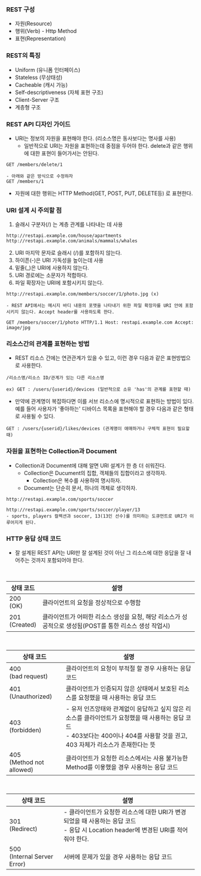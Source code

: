 ### REST 구성
- 자원(Resource)
- 행위(Verb) - Http Method
- 표현(Representation)

### REST의 특징
- Uniform (유니폼 인터페이스)
- Stateless (무상태성)
- Cacheable (캐시 가능)
- Self-descriptiveness (자체 표현 구조)
- Client-Server 구조
- 계층형 구조

### REST API 디자인 가이드
- URI는 정보의 자원을 표현해야 한다. (리소스명은 동사보다는 명사를 사용)
    - 일반적으로 URI는 자원을 표현하는데 중점을 두어야 한다. delete과 같은 행위에 대한 표현이 들어가서는 안된다.
```
GET /members/delete/1

- 아래와 같은 방식으로 수정하자
GET /members/1
```

- 자원에 대한 행위는 HTTP Method(GET, POST, PUT, DELETE등) 로 표현한다.

### URI 설계 시 주의할 점
1. 슬래시 구분자(/) 는 계층 관계를 나타내는 데 사용
```
http://restapi.example.com/house/apartments
http://restapi.example.com/animals/mammals/whales
```
2. URI 마지막 문자로 슬래시 (/)를 포함하지 않는다.
3. 하이픈(-)은 URI 가독성을 높이는데 사용
4. 밑줄(_)은 URI에 사용하지 않는다.
5. URI 경로에는 소문자가 적합하다.
6. 파일 확장자는 URI에 포함시키지 않는다.
```
http://restapi.example.com/members/soccer/1/photo.jpg (x)
```
    - REST API에서는 메시지 바디 내용의 포맷을 나타내기 위한 파일 확장자를 URI 안에 포함시키지 않는다. Accept header를 사용하도록 한다.
```
GET /members/soccer/1/photo HTTP/1.1 Host: restapi.example.com Accept: image/jpg
```

### 리소스간의 관계를 표현하는 방법
- REST 리소스 간에는 연관관계가 있을 수 있고, 이런 경우 다음과 같은 표현방법으로 사용한다.
```
/리소스명/리소스 ID/관계가 있는 다른 리소스명

ex) GET : /users/{userid}/devices (일반적으로 소유 'has'의 관계를 표현할 때)
```
- 만약에 관계명이 복잡하다면 이를 서브 리소스에 명시적으로 표현하는 방법이 있다. 예를 들어 사용자가 '좋아하는' 디바이스 목록을 표현해야 할 경우 다음과 같은 형태로 사용될 수 있다.
```
GET : /users/{userid}/likes/devices (관계명이 애매하거나 구체적 표현이 필요할 때)
```

### 자원을 표현하는 Collection과 Document
- Collection과 Document에 대해 알면 URI 설계가 한 층 더 쉬워진다.
    - Collection은 Ducument의 집합, 객체들의 집합이라고 생각하자.
        - Collection은 복수를 사용하여 명시하자.
    - Document는 단순히 문서, 하나의 객체로 생각하자.
```
http://restapi.example.com/sports/soccer

http://restapi.example.com/sports/soccer/player/13
- sports, players 컬렉션과 soccer, 13(13인 선수)를 의미하는 도큐먼트로 URI가 이루어지게 된다. 
```

### HTTP 응답 상태 코드
- 잘 설계된 REST API는 URI만 잘 설계된 것이 아닌 그 리소스에 대한 응답을 잘 내어주는 것까지 포함되어야 한다.

<br>

|상태 코드|설명|
|----|----|
|200 <br> (OK)|클라이언트의 요청을 정상적으로 수행함|
|201 <br> (Created)|클라이언트가 어떠한 리소스 생성을 요청, 해당 리소스가 성공적으로 생성됨(POST를 통한 리소스 생성 작업시)|

<br>

|상태 코드|설명|
|----|----|
|400 <br> (bad request)|클라이언트의 요청이 부적절 할 경우 사용하는 응답 코드|
|401 <br> (Unauthorized)|클라이언트가 인증되지 않은 상태에서 보호된 리소스를 요청했을 때 사용하는 응답 코드|
|403 <br> (forbidden)|- 유저 인즈앙태와 관계없이 응답하고 싶지 않은 리소스를 클라이언트가 요청했을 때 사용하는 응답 코드 <br> - 403보다는 400이나 404를 사용할 것을 권고, 403 자체가 리소스가 존재한다는 뜻|
|405 <br> (Method not allowed)|클라이언트가 요청한 리소스에서는 사용 불가능한 Method를 이욯했을 경우 사용하는 응답 코드|

<br>

|상태 코드|설명|
|----|----|
|301 <br> (Redirect)|- 클라이언트가 요청한 리소스에 대한 URI가 변경 되었을 때 사용하는 응답 코드 <br> - 응답 시 Location header에 변경된 URI를 적어 줘야 한다.|
|500 <br> (Internal Server Error)|서버에 문제가 있을 경우 사용하는 응답 코드|